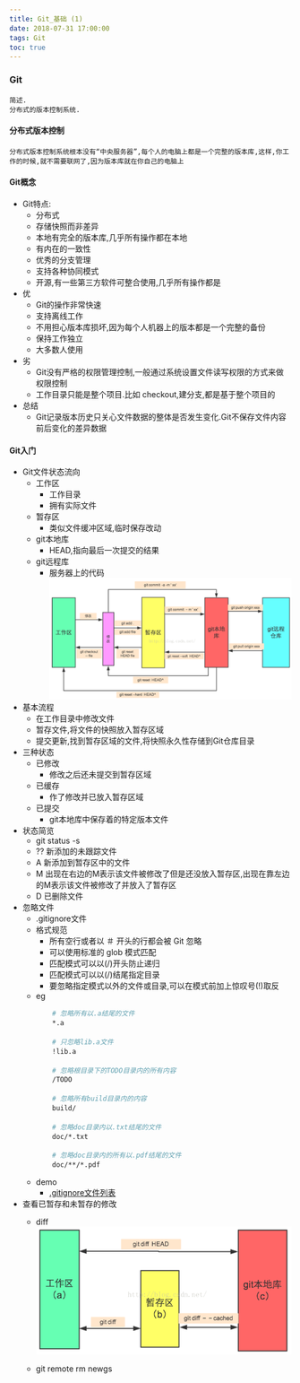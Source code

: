 ```yaml
---
title: Git_基础 (1)
date: 2018-07-31 17:00:00
tags: Git
toc: true
---
```


### Git
    简述.
    分布式的版本控制系统.

<!-- more -->

#### 分布式版本控制
    分布式版本控制系统根本没有“中央服务器”,每个人的电脑上都是一个完整的版本库,这样,你工作的时候,就不需要联网了,因为版本库就在你自己的电脑上

#### Git概念
- Git特点: 
    * 分布式
    * 存储快照而非差异
    * 本地有完全的版本库,几乎所有操作都在本地
    * 有内在的一致性
    * 优秀的分支管理
    * 支持各种协同模式
    * 开源,有一些第三方软件可整合使用,几乎所有操作都是
- 优
    * Git的操作非常快速
    * 支持离线工作
    * 不用担心版本库损坏,因为每个人机器上的版本都是一个完整的备份 
    * 保持工作独立
    * 大多数人使用
- 劣
    * Git没有严格的权限管理控制,一般通过系统设置文件读写权限的方式来做权限控制
    * 工作目录只能是整个项目.比如 checkout,建分支,都是基于整个项目的
- 总结
    * Git记录版本历史只关心文件数据的整体是否发生变化.Git不保存文件内容前后变化的差异数据

#### Git入门
- Git文件状态流向
    * 工作区
        * 工作目录
        * 拥有实际文件
    * 暂存区
        * 类似文件缓冲区域,临时保存改动
    * git本地库
        * HEAD,指向最后一次提交的结果 
    * git远程库
        * 服务器上的代码
    ![Git文件状态流向](/img/20180731_1.png)
- 基本流程
    * 在工作目录中修改文件
    * 暂存文件,将文件的快照放入暂存区域
    * 提交更新,找到暂存区域的文件,将快照永久性存储到Git仓库目录
- 三种状态
    * 已修改
        * 修改之后还未提交到暂存区域
    * 已缓存
        * 作了修改并已放入暂存区域
    * 已提交
        * git本地库中保存着的特定版本文件
- 状态简览
    * git status -s
    * ?? 新添加的未跟踪文件
    * A 新添加到暂存区中的文件
    * M 出现在右边的M表示该文件被修改了但是还没放入暂存区,出现在靠左边的M表示该文件被修改了并放入了暂存区
    * D 已删除文件
- 忽略文件
    * .gitignore文件
    * 格式规范
        * 所有空行或者以 ＃ 开头的行都会被 Git 忽略
        * 可以使用标准的 glob 模式匹配
        * 匹配模式可以以(/)开头防止递归
        * 匹配模式可以以(/)结尾指定目录
        * 要忽略指定模式以外的文件或目录,可以在模式前加上惊叹号(!)取反
    * eg
        ```bash
            # 忽略所有以.a结尾的文件
            *.a

            # 只忽略lib.a文件
            !lib.a

            # 忽略根目录下的TODO目录内的所有内容
            /TODO

            # 忽略所有build目录内的内容
            build/

            # 忽略doc目录内以.txt结尾的文件
            doc/*.txt

            # 忽略doc目录内的所有以.pdf结尾的文件
            doc/**/*.pdf
        ```
    * demo
        * [.gitignore文件列表](http://github.com/github/gitignore ".gitignore-demo") 
- 查看已暂存和未暂存的修改
    * diff
    ![Git diff](/img/20180731_2.png)

    * git remote rm newgs
